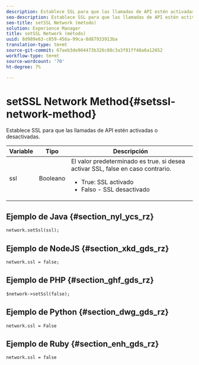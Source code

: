 ```yaml
---
description: Establece SSL para que las llamadas de API estén activadas o desactivadas.
seo-description: Establece SSL para que las llamadas de API estén activadas o desactivadas.
seo-title: setSSL Network (método)
solution: Experience Manager
title: setSSL Network (método)
uuid: 8d989e63-c859-456a-99ca-8d87933913ba
translation-type: tm+mt
source-git-commit: 67aeb3de964473b326c88c3a3f81ff48a6a12652
workflow-type: tm+mt
source-wordcount: '70'
ht-degree: 7%

---
```



# setSSL Network Method{#setssl-network-method}

Establece SSL para que las llamadas de API estén activadas o desactivadas.

| Variable | Tipo | Descripción |
|--- |--- |--- |
| ssl | Booleano | El valor predeterminado es true. si desea activar SSL, false en caso contrario. <br><ul><li>True: SSL activado </li><li>Falso - SSL desactivado</li></ul> |

## Ejemplo de Java {#section_nyl_ycs_rz}

```
network.setSsl(ssl); 
```

## Ejemplo de NodeJS {#section_xkd_gds_rz}

```
network.ssl = false; 
```

## Ejemplo de PHP {#section_ghf_gds_rz}

```
$network->setSsl(false); 
```

## Ejemplo de Python {#section_dwg_gds_rz}

```
network.ssl = False 
```

## Ejemplo de Ruby {#section_enh_gds_rz}

```
network.ssl = false 
```
